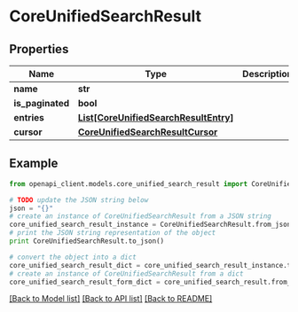 # CoreUnifiedSearchResult


## Properties
Name | Type | Description | Notes
------------ | ------------- | ------------- | -------------
**name** | **str** |  | 
**is_paginated** | **bool** |  | 
**entries** | [**List[CoreUnifiedSearchResultEntry]**](CoreUnifiedSearchResultEntry.md) |  | 
**cursor** | [**CoreUnifiedSearchResultCursor**](CoreUnifiedSearchResultCursor.md) |  | 

## Example

```python
from openapi_client.models.core_unified_search_result import CoreUnifiedSearchResult

# TODO update the JSON string below
json = "{}"
# create an instance of CoreUnifiedSearchResult from a JSON string
core_unified_search_result_instance = CoreUnifiedSearchResult.from_json(json)
# print the JSON string representation of the object
print CoreUnifiedSearchResult.to_json()

# convert the object into a dict
core_unified_search_result_dict = core_unified_search_result_instance.to_dict()
# create an instance of CoreUnifiedSearchResult from a dict
core_unified_search_result_form_dict = core_unified_search_result.from_dict(core_unified_search_result_dict)
```
[[Back to Model list]](../README.md#documentation-for-models) [[Back to API list]](../README.md#documentation-for-api-endpoints) [[Back to README]](../README.md)


